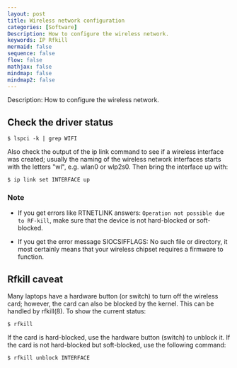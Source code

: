 ```yaml
---
layout: post
title: Wireless network configuration
categories: [Software]
Description: How to configure the wireless network.
keywords: IP Rfkill
mermaid: false
sequence: false
flow: false
mathjax: false
mindmap: false
mindmap2: false
---
```


Description: How to configure the wireless network.

## Check the driver status

`$ lspci -k | grep WIFI`

Also check the output of the ip link command to see if a wireless interface was created; usually the naming of the wireless network interfaces starts with the letters "wl", e.g. wlan0 or wlp2s0. Then bring the interface up with:

`$ ip link set INTERFACE up`

### Note

- If you get errors like RTNETLINK answers: `Operation not possible due to RF-kill`, make sure that the device is not hard-blocked or soft-blocked.

- If you get the error message SIOCSIFFLAGS: No such file or directory, it most certainly means that your wireless chipset requires a firmware to function.

## Rfkill caveat

Many laptops have a hardware button (or switch) to turn off the wireless card; however, the card can also be blocked by the kernel. This can be handled by rfkill(8). To show the current status:

`$ rfkill`

If the card is hard-blocked, use the hardware button (switch) to unblock it. If the card is not hard-blocked but soft-blocked, use the following command:

`$ rfkill unblock INTERFACE`
